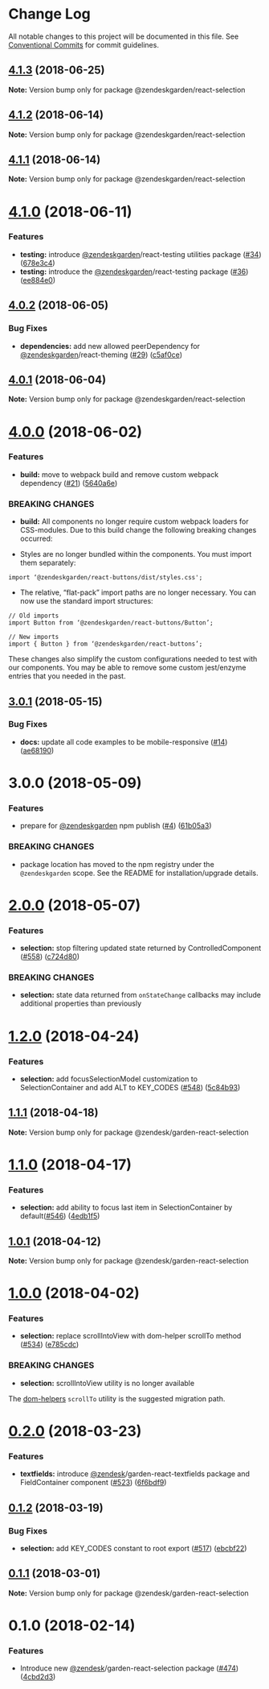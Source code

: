 # Change Log

All notable changes to this project will be documented in this file.
See [Conventional Commits](https://conventionalcommits.org) for commit guidelines.

<a name="4.1.3"></a>
## [4.1.3](https://github.com/zendeskgarden/react-components/compare/@zendeskgarden/react-selection@4.1.2...@zendeskgarden/react-selection@4.1.3) (2018-06-25)




**Note:** Version bump only for package @zendeskgarden/react-selection

<a name="4.1.2"></a>
## [4.1.2](https://github.com/zendeskgarden/react-components/compare/@zendeskgarden/react-selection@4.1.1...@zendeskgarden/react-selection@4.1.2) (2018-06-14)




**Note:** Version bump only for package @zendeskgarden/react-selection

<a name="4.1.1"></a>
## [4.1.1](https://github.com/zendeskgarden/react-components/compare/@zendeskgarden/react-selection@4.1.0...@zendeskgarden/react-selection@4.1.1) (2018-06-14)




**Note:** Version bump only for package @zendeskgarden/react-selection

<a name="4.1.0"></a>
# [4.1.0](https://github.com/zendeskgarden/react-components/compare/@zendeskgarden/react-selection@4.0.2...@zendeskgarden/react-selection@4.1.0) (2018-06-11)


### Features

* **testing:** introduce [@zendeskgarden](https://github.com/zendeskgarden)/react-testing utilities package ([#34](https://github.com/zendeskgarden/react-components/issues/34)) ([678e3c4](https://github.com/zendeskgarden/react-components/commit/678e3c4))
* **testing:** introduce the [@zendeskgarden](https://github.com/zendeskgarden)/react-testing package ([#36](https://github.com/zendeskgarden/react-components/issues/36)) ([ee884e0](https://github.com/zendeskgarden/react-components/commit/ee884e0))




<a name="4.0.2"></a>
## [4.0.2](https://github.com/zendeskgarden/react-components/compare/@zendeskgarden/react-selection@4.0.1...@zendeskgarden/react-selection@4.0.2) (2018-06-05)


### Bug Fixes

* **dependencies:** add new allowed peerDependency for [@zendeskgarden](https://github.com/zendeskgarden)/react-theming ([#29](https://github.com/zendeskgarden/react-components/issues/29)) ([c5af0ce](https://github.com/zendeskgarden/react-components/commit/c5af0ce))




<a name="4.0.1"></a>
## [4.0.1](https://github.com/zendeskgarden/react-components/compare/@zendeskgarden/react-selection@4.0.0...@zendeskgarden/react-selection@4.0.1) (2018-06-04)




**Note:** Version bump only for package @zendeskgarden/react-selection

<a name="4.0.0"></a>
# [4.0.0](https://github.com/zendeskgarden/react-components/compare/@zendeskgarden/react-selection@3.0.1...@zendeskgarden/react-selection@4.0.0) (2018-06-02)


### Features

* **build:** move to webpack build and remove custom webpack dependency ([#21](https://github.com/zendeskgarden/react-components/issues/21)) ([5640a6e](https://github.com/zendeskgarden/react-components/commit/5640a6e))


### BREAKING CHANGES

* **build:** All components no longer require custom webpack loaders for CSS-modules. Due to this build change the following breaking changes occurred:

* Styles are no longer bundled within the components. You must import them separately:

```
import ‘@zendeskgarden/react-buttons/dist/styles.css';
```

* The relative, “flat-pack” import paths are no longer necessary. You can now use the standard import structures:

```
// Old imports
import Button from ‘@zendeskgarden/react-buttons/Button’;

// New imports
import { Button } from ‘@zendeskgarden/react-buttons’;
```

These changes also simplify the custom configurations needed to test with our components. You may be able to remove some custom jest/enzyme entries that you needed in the past.




<a name="3.0.1"></a>
## [3.0.1](https://github.com/zendeskgarden/react-components/compare/@zendeskgarden/react-selection@3.0.0...@zendeskgarden/react-selection@3.0.1) (2018-05-15)


### Bug Fixes

* **docs:** update all code examples to be mobile-responsive ([#14](https://github.com/zendeskgarden/react-components/issues/14)) ([ae68190](https://github.com/zendeskgarden/react-components/commit/ae68190))




<a name="3.0.0"></a>
# 3.0.0 (2018-05-09)


### Features

* prepare for [@zendeskgarden](https://github.com/zendeskgarden) npm publish ([#4](https://github.com/zendeskgarden/react-components/issues/4)) ([61b05a3](https://github.com/zendeskgarden/react-components/commit/61b05a3))


### BREAKING CHANGES

* package location has moved to the npm registry under the `@zendeskgarden` scope. See the README for installation/upgrade details.




<a name="2.0.0"></a>
# [2.0.0](https://github.com/zendeskgarden/react-components/compare/@zendesk/garden-react-selection@1.2.0...@zendesk/garden-react-selection@2.0.0) (2018-05-07)


### Features

* **selection:** stop filtering updated state returned by ControlledComponent ([#558](https://github.com/zendeskgarden/react-components/issues/558)) ([c724d80](https://github.com/zendeskgarden/react-components/commit/c724d80))


### BREAKING CHANGES

* **selection:** state data returned from `onStateChange` callbacks may include additional properties than previously




<a name="1.2.0"></a>
# [1.2.0](https://github.com/zendeskgarden/react-components/compare/@zendesk/garden-react-selection@1.1.1...@zendesk/garden-react-selection@1.2.0) (2018-04-24)


### Features

* **selection:** add focusSelectionModel customization to SelectionContainer and add ALT to KEY_CODES ([#548](https://github.com/zendeskgarden/react-components/issues/548)) ([5c84b93](https://github.com/zendeskgarden/react-components/commit/5c84b93))




<a name="1.1.1"></a>
## [1.1.1](https://github.com/zendeskgarden/react-components/compare/@zendesk/garden-react-selection@1.1.0...@zendesk/garden-react-selection@1.1.1) (2018-04-18)




**Note:** Version bump only for package @zendesk/garden-react-selection

<a name="1.1.0"></a>
# [1.1.0](https://github.com/zendeskgarden/react-components/compare/@zendesk/garden-react-selection@1.0.1...@zendesk/garden-react-selection@1.1.0) (2018-04-17)


### Features

* **selection:** add ability to focus last item in SelectionContainer by default([#546](https://github.com/zendeskgarden/react-components/issues/546)) ([4edb1f5](https://github.com/zendeskgarden/react-components/commit/4edb1f5))




<a name="1.0.1"></a>
## [1.0.1](https://github.com/zendeskgarden/react-components/compare/@zendesk/garden-react-selection@1.0.0...@zendesk/garden-react-selection@1.0.1) (2018-04-12)




**Note:** Version bump only for package @zendesk/garden-react-selection

<a name="1.0.0"></a>
# [1.0.0](https://github.com/zendeskgarden/react-components/compare/@zendesk/garden-react-selection@0.2.0...@zendesk/garden-react-selection@1.0.0) (2018-04-02)


### Features

* **selection:** replace scrollIntoView with dom-helper scrollTo method ([#534](https://github.com/zendeskgarden/react-components/issues/534)) ([e785cdc](https://github.com/zendeskgarden/react-components/commit/e785cdc))


### BREAKING CHANGES

* **selection:** scrollIntoView utility is no longer available

The [dom-helpers](https://www.npmjs.com/package/dom-helpers) `scrollTo` utility is the suggested migration path.




<a name="0.2.0"></a>
# [0.2.0](https://github.com/zendeskgarden/react-components/compare/@zendesk/garden-react-selection@0.1.2...@zendesk/garden-react-selection@0.2.0) (2018-03-23)


### Features

* **textfields:** introduce [@zendesk](https://github.com/zendesk)/garden-react-textfields package and FieldContainer component ([#523](https://github.com/zendeskgarden/react-components/issues/523)) ([6f6bdf9](https://github.com/zendeskgarden/react-components/commit/6f6bdf9))




<a name="0.1.2"></a>
## [0.1.2](https://github.com/zendeskgarden/react-components/compare/@zendesk/garden-react-selection@0.1.1...@zendesk/garden-react-selection@0.1.2) (2018-03-19)


### Bug Fixes

* **selection:** add KEY_CODES constant to root export ([#517](https://github.com/zendeskgarden/react-components/issues/517)) ([ebcbf22](https://github.com/zendeskgarden/react-components/commit/ebcbf22))




<a name="0.1.1"></a>
## [0.1.1](https://github.com/zendeskgarden/react-components/compare/@zendesk/garden-react-selection@0.1.0...@zendesk/garden-react-selection@0.1.1) (2018-03-01)




**Note:** Version bump only for package @zendesk/garden-react-selection

<a name="0.1.0"></a>
# 0.1.0 (2018-02-14)


### Features

* Introduce new [@zendesk](https://github.com/zendesk)/garden-react-selection package ([#474](https://github.com/zendeskgarden/react-components/issues/474)) ([4cbd2d3](https://github.com/zendeskgarden/react-components/commit/4cbd2d3))
